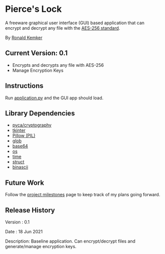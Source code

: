 # Pierce's Lock
A freeware graphical user interface (GUI) based application that can encrypt and decrypt any file with the [AES-256 standard](https://en.wikipedia.org/wiki/Advanced_Encryption_Standard).
 
By [Ronald Kemker](https://www.linkedin.com/in/ronald-kemker-66250b115)

## Current Version: 0.1
- Encrypts and decrypts any file with AES-256
- Manage Encryption Keys

## Instructions
Run [application.py](https://github.com/ron-kemker/pierceslock/blob/main/application.py) and the GUI app should load.

## Library Dependencies
- [pyca/cryptography](https://cryptography.io/en/latest/)
- [tkinter](https://docs.python.org/3/library/tkinter.html)
- [Pillow (PIL)](https://python-pillow.org/)
- [glob](https://docs.python.org/3/library/glob.html)
- [base64](https://docs.python.org/3/library/base64.html)
- [os](https://docs.python.org/3/library/os.html)
- [time](https://docs.python.org/3/library/time.html)
- [struct](https://docs.python.org/3/library/struct.html)
- [binascii](https://docs.python.org/3/library/binascii.html)

## Future Work
Follow the [project milestones](https://github.com/ron-kemker/pierceslock/milestones) page to keep track of my plans going forward.

## Release History
Version : 0.1

Date : 18 Jun 2021

Description: Baseline application.  Can encrypt/decrypt files and generate/manage encryption keys.

